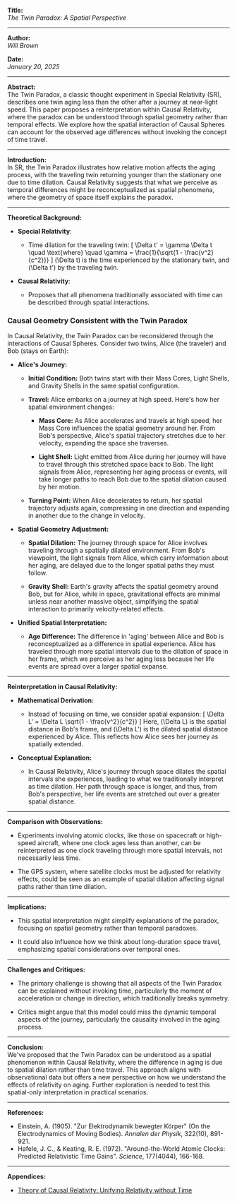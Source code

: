 **Title:**  
*The Twin Paradox: A Spatial Perspective*

---

**Author:**  
*Will Brown*

**Date:**  
*January 20, 2025*

---

**Abstract:**  
The Twin Paradox, a classic thought experiment in Special Relativity (SR), describes one twin aging less than the other after a journey at near-light speed. This paper proposes a reinterpretation within Causal Relativity, where the paradox can be understood through spatial geometry rather than temporal effects. We explore how the spatial interaction of Causal Spheres can account for the observed age differences without invoking the concept of time travel.

---

**Introduction:**  
In SR, the Twin Paradox illustrates how relative motion affects the aging process, with the traveling twin returning younger than the stationary one due to time dilation. Causal Relativity suggests that what we perceive as temporal differences might be reconceptualized as spatial phenomena, where the geometry of space itself explains the paradox.

---

**Theoretical Background:**

- **Special Relativity**: 
  - Time dilation for the traveling twin:
    \[
    \Delta t' = \gamma \Delta t \quad \text{where} \quad \gamma = \frac{1}{\sqrt{1 - \frac{v^2}{c^2}}}
    \]
    \(\Delta t\) is the time experienced by the stationary twin, and \(\Delta t'\) by the traveling twin.

- **Causal Relativity**: 
  - Proposes that all phenomena traditionally associated with time can be described through spatial interactions.

### **Causal Geometry Consistent with the Twin Paradox**

In Causal Relativity, the Twin Paradox can be reconsidered through the interactions of Causal Spheres. Consider two twins, Alice (the traveler) and Bob (stays on Earth):

- **Alice's Journey:**

  - **Initial Condition:** Both twins start with their Mass Cores, Light Shells, and Gravity Shells in the same spatial configuration.

  - **Travel:** Alice embarks on a journey at high speed. Here's how her spatial environment changes:

    - **Mass Core:** As Alice accelerates and travels at high speed, her Mass Core influences the spatial geometry around her. From Bob's perspective, Alice's spatial trajectory stretches due to her velocity, expanding the space she traverses.

    - **Light Shell:** Light emitted from Alice during her journey will have to travel through this stretched space back to Bob. The light signals from Alice, representing her aging process or events, will take longer paths to reach Bob due to the spatial dilation caused by her motion.

  - **Turning Point:** When Alice decelerates to return, her spatial trajectory adjusts again, compressing in one direction and expanding in another due to the change in velocity.

- **Spatial Geometry Adjustment:**

  - **Spatial Dilation:** The journey through space for Alice involves traveling through a spatially dilated environment. From Bob's viewpoint, the light signals from Alice, which carry information about her aging, are delayed due to the longer spatial paths they must follow.

  - **Gravity Shell:** Earth's gravity affects the spatial geometry around Bob, but for Alice, while in space, gravitational effects are minimal unless near another massive object, simplifying the spatial interaction to primarily velocity-related effects.

- **Unified Spatial Interpretation:**

  - **Age Difference:** The difference in 'aging' between Alice and Bob is reconceptualized as a difference in spatial experience. Alice has traveled through more spatial intervals due to the dilation of space in her frame, which we perceive as her aging less because her life events are spread over a larger spatial expanse.

---

**Reinterpretation in Causal Relativity:**

- **Mathematical Derivation:**
  - Instead of focusing on time, we consider spatial expansion:
    \[
    \Delta L' = \Delta L \sqrt{1 - \frac{v^2}{c^2}}
    \]
    Here, \(\Delta L\) is the spatial distance in Bob's frame, and \(\Delta L'\) is the dilated spatial distance experienced by Alice. This reflects how Alice sees her journey as spatially extended.

- **Conceptual Explanation:**
  - In Causal Relativity, Alice's journey through space dilates the spatial intervals she experiences, leading to what we traditionally interpret as time dilation. Her path through space is longer, and thus, from Bob's perspective, her life events are stretched out over a greater spatial distance.

---

**Comparison with Observations:**  
- Experiments involving atomic clocks, like those on spacecraft or high-speed aircraft, where one clock ages less than another, can be reinterpreted as one clock traveling through more spatial intervals, not necessarily less time.

- The GPS system, where satellite clocks must be adjusted for relativity effects, could be seen as an example of spatial dilation affecting signal paths rather than time dilation.

---

**Implications:**  
- This spatial interpretation might simplify explanations of the paradox, focusing on spatial geometry rather than temporal paradoxes.

- It could also influence how we think about long-duration space travel, emphasizing spatial considerations over temporal ones.

---

**Challenges and Critiques:**  
- The primary challenge is showing that all aspects of the Twin Paradox can be explained without invoking time, particularly the moment of acceleration or change in direction, which traditionally breaks symmetry.

- Critics might argue that this model could miss the dynamic temporal aspects of the journey, particularly the causality involved in the aging process.

---

**Conclusion:**  
We've proposed that the Twin Paradox can be understood as a spatial phenomenon within Causal Relativity, where the difference in aging is due to spatial dilation rather than time travel. This approach aligns with observational data but offers a new perspective on how we understand the effects of relativity on aging. Further exploration is needed to test this spatial-only interpretation in practical scenarios.

---

**References:**  
- Einstein, A. (1905). "Zur Elektrodynamik bewegter Körper" (On the Electrodynamics of Moving Bodies). *Annalen der Physik*, 322(10), 891-921.
- Hafele, J. C., & Keating, R. E. (1972). "Around-the-World Atomic Clocks: Predicted Relativistic Time Gains". *Science*, 177(4044), 166-168.

---

**Appendices:**  
- [Theory of Causal Relativity: Unifying Relativity without Time](https://github.com/ENSpunks/Causal-Relativity-Public-/blob/main/Papers/Causal%20Relativity/Theory%20of%20Causal%20Relativity%20(Published%2001-20-25))
